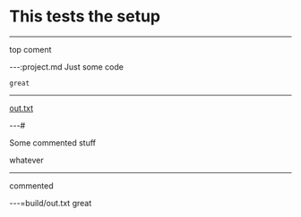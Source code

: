 # This tests the setup

---

top coment

---:project.md
Just some code

    great

---

[out.txt](# "save:")

---#

Some commented stuff

whatever

---

commented 

---=build/out.txt
great
